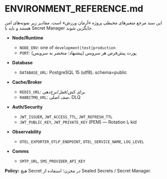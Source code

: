 
# ENVIRONMENT_REFERENCE.md

این سند مرجع متغیرهای محیطی پروژه «آرمان ورزش» است. مقادیر زیر نمونه‌های امن هستند و باید با Secret Manager جایگزین شوند.

- **Node/Runtime**
  - `NODE_ENV`: one of `development|test|production`
  - `PORT`: پورت پیش‌فرض هر سرویس (پیشنهاد: منحصر به سرویس)

- **Database**
  - `DATABASE_URL`: PostgreSQL 15 (utf8)، schema=public

- **Cache/Broker**
  - `REDIS_URL`: برای کش/قفل/نرخ‌دهی
  - `RABBITMQ_URL`: صف اصلی، DLQ

- **Auth/Security**
  - `JWT_ISSUER`, `JWT_ACCESS_TTL`, `JWT_REFRESH_TTL`
  - `JWT_PUBLIC_KEY`, `JWT_PRIVATE_KEY` (PEM) — Rotation با kid

- **Observability**
  - `OTEL_EXPORTER_OTLP_ENDPOINT`, `OTEL_SERVICE_NAME`, `LOG_LEVEL`

- **Comms**
  - `SMTP_URL`, `SMS_PROVIDER_API_KEY`

**Policy:** هیچ Secret در مخزن؛ استفاده از Sealed Secrets / Secret Manager. 
